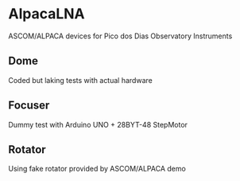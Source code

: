# AlpacaLNA
ASCOM/ALPACA devices for Pico dos Dias Observatory Instruments

## Dome
Coded but laking tests with actual hardware

## Focuser
Dummy test with Arduino UNO + 28BYT-48 StepMotor

## Rotator
Using fake rotator provided by ASCOM/ALPACA demo
